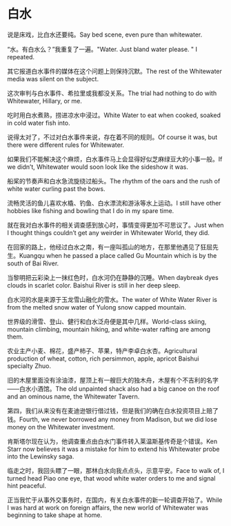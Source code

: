 # 白水

<p><span class="chinese">说是床戏，比白水还要纯。</span><span class="english">Say bed scene, even pure than whitewater.</span></p>

<p><span class="chinese">“水。有白水么？”我重复了一遍。</span><span class="english">"Water. Just bland water please. " I repeated.</span></p>

<p><span class="chinese">其它报道白水事件的媒体在这个问题上则保持沉默。</span><span class="english">The rest of the Whitewater media was silent on the subject.</span></p>

<p><span class="chinese">这次审判与白水事件、希拉里或我都没关系。</span><span class="english">The trial had nothing to do with Whitewater, Hillary, or me.</span></p>

<p><span class="chinese">吃时用白水煮熟，捞进凉水中浸过。</span><span class="english">White Water to eat when cooked, soaked in cold water fish into.</span></p>

<p><span class="chinese">说得太对了，不过对白水事件来说，存在着不同的规则。</span><span class="english">Of course it was, but there were different rules for Whitewater.</span></p>

<p><span class="chinese">如果我们不能解决这个麻烦，白水事件马上会显得好似芝麻绿豆大的小事一般。</span><span class="english">If we didn’t, Whitewater would soon look like the sideshow it was.</span></p>

<p><span class="chinese">船桨的节奏声和白水急流旋绕过船头。</span><span class="english">The rhythm of the oars and the rush of white water curling past the bows.</span></p>

<p><span class="chinese">流畅灵活的鱼儿喜欢水橇、钓鱼、白水漂流和游泳等水上运动。</span><span class="english">I still have other hobbies like fishing and bowling that I do in my spare time.</span></p>

<p><span class="chinese">就在我对白水事件的相关调查感到放心时，事情变得更加不可思议了。</span><span class="english">Just when I thought things couldn’t get any weirder in Whitewater World, they did.</span></p>

<p><span class="chinese">在回家的路上，他经过白水之南，有一座叫孤山的地方，在那里他遇见了狂屈先生。</span><span class="english">Kuangqu when he passed a place called Gu Mountain which is by the south of Bai River.</span></p>

<p><span class="chinese">当黎明把云彩染上一抹红色时，白水河仍在静静的沉睡。</span><span class="english">When daybreak dyes clouds in scarlet color. Baishui River is still in her deep sleep.</span></p>

<p><span class="chinese">白水河的水是来源于玉龙雪山融化的雪水。</span><span class="english">The water of White Water River is from the melted snow water of Yulong snow capped mountain.</span></p>

<p><span class="chinese">世界级的滑雪、登山、健行和白水泛舟便是其中几样。</span><span class="english">World-class skiing, mountain climbing, mountain hiking, and white-water rafting are among them.</span></p>

<p><span class="chinese">农业主产小麦、棉花，盛产柿子、苹果，特产李卓白水杏。</span><span class="english">Agricultural production of wheat, cotton, rich persimmon, apple, apricot Baishui specialty Zhuo.</span></p>

<p><span class="chinese">旧的木屋里面没有涂油漆，屋顶上有一艘巨大的独木舟，木屋有个不吉利的名字——白水小酒馆。</span><span class="english">The old unpainted shack also had a big canoe on the roof and an ominous name, the Whitewater Tavern.</span></p>

<p><span class="chinese">第四，我们从来没有在麦迪逊银行借过钱，但是我们的确在白水投资项目上赔了钱。</span><span class="english">Fourth, we never borrowed any money from Madison, but we did lose money on the Whitewater investment.</span></p>

<p><span class="chinese">肯斯塔尔现在认为，他调查重点由白水门事件转入莱温斯基传奇是个错误。</span><span class="english">Ken Starr now believes it was a mistake for him to extend his Whitewater probe into the Lewinsky saga.</span></p>

<p><span class="chinese">临走之时，我回头瞟了一眼，那林白水向我点点头，示意平安。</span><span class="english">Face to walk of, I turned head Piao one eye, that wood white water orders to me and signal hint peaceful.</span></p>

<p><span class="chinese">正当我忙于从事外交事务时，在国内，有关白水事件的新一轮调查开始了。</span><span class="english">While I was hard at work on foreign affairs, the new world of Whitewater was beginning to take shape at home.</span></p>

